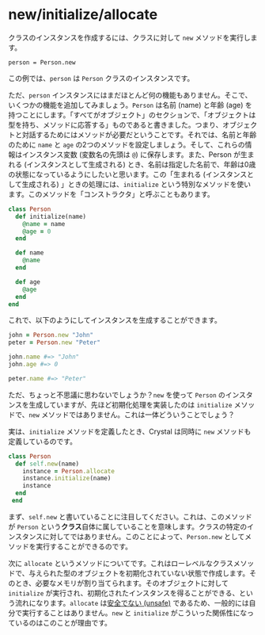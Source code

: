# new/initialize/allocate

クラスのインスタンスを作成するには、クラスに対して `new` メソッドを実行します。

```
person = Person.new
```

この例では、`person` は `Person` クラスのインスタンスです。

ただ、`person` インスタンスにはまだほとんど何の機能もありません。そこで、いくつかの機能を追加してみましょう。`Person` は名前 (name) と年齢 (age) を持つことにします。「すべてがオブジェクト」のセクションで、「オブジェクトは型を持ち、メソッドに応答する」ものであると書きました。つまり、オブジェクトと対話するためにはメソッドが必要だということです。それでは、名前と年齢のために `name` と `age` の2つのメソッドを設定しましょう。そして、これらの情報はインスタンス変数 (変数名の先頭は `@`) に保存します。また、Person が生まれる (インスタンスとして生成される) とき、名前は指定した名前で、年齢は0歳の状態になっているようにしたいと思います。この「生まれる (インスタンスとして生成される) 」ときの処理には、`initialize` という特別なメソッドを使います。このメソッドを「コンストラクタ」と呼ぶこともあります。 

```ruby
class Person
  def initialize(name)
    @name = name
    @age = 0
  end

  def name
    @name
  end

  def age
    @age
  end
end
```

これで、以下のようにしてインスタンスを生成することができます。

```ruby
john = Person.new "John"
peter = Person.new "Peter"

john.name #=> "John"
john.age #=> 0

peter.name #=> "Peter"
```

ただ、ちょっと不思議に思わないでしょうか？`new` を使って `Person` のインスタンスを生成していますが、先ほど初期化処理を実装したのは `initialize` メソッドで、`new` メソッドではありません。これは一体どういうことでしょう？

実は、`initialize` メソッドを定義したとき、Crystal は同時に `new` メソッドも定義しているのです。

```ruby
class Person
  def self.new(name)
    instance = Person.allocate
    instance.initialize(name)
    instance
  end
 end
```

まず、`self.new` と書いていることに注目してください。これは、このメソッドが `Person` という**クラス**自体に属していることを意味します。クラスの特定のインスタンスに対してではありません。このことによって、`Person.new` としてメソッドを実行することができるのです。

次に `allocate` というメソッドについてです。これはローレベルなクラスメソッドで、与えられた型のオブジェクトを初期化されていない状態で作成します。そのとき、必要なメモリが割り当てられます。そのオブジェクトに対して `initialize` が実行され、初期化されたインスタンスを得ることができる、という流れになります。`allocate` は[安全でない (unsafe)](unsafe.html) であるため、一般的には自分で実行することはありません。`new` と `initialize` がこういった関係性になっているのはこのことが理由です。

